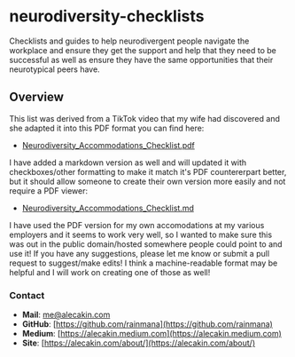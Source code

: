 # neurodiversity-checklists
Checklists and guides to help neurodivergent people navigate the workplace and ensure they get the support and help that they need to be successful as well as ensure they have the same opportunities that their neurotypical peers have.


## Overview
This list was derived from a TikTok video that my wife had discovered and she adapted it into this PDF format you can find here:

- [Neurodiversity_Accommodations_Checklist.pdf](https://github.com/rainmana/neurodiversity-checklists/blob/main/Neurodiversity_Accommodations_Checklist.pdf)


I have added a markdown version as well and will updated it with checkboxes/other formatting to make it match it's PDF countererpart better, but it should allow someone to create their own version more easily and not require a PDF viewer:

- [Neurodiversity_Accommodations_Checklist.md](https://github.com/rainmana/neurodiversity-checklists/blob/main/Neurodiversity_Accommodations_Checklist.md)


I have used the PDF version for my own accomodations at my various employers and it seems to work very well, so I wanted to make sure this was out in the public domain/hosted somewhere people could point to and use it! If you have any suggestions, please let me know or submit a pull request to suggest/make edits! I think a machine-readable format may be helpful and I will work on creating one of those as well!



### Contact
* **Mail**: [me@alecakin.com](mailto:me@alecakin.com)
* **GitHub**: [https://github.com/rainmana](https://github.com/rainmana)
* **Medium**: [https://alecakin.medium.com](https://alecakin.medium.com)
* **Site**: [https://alecakin.com/about/](https://alecakin.com/about/)


